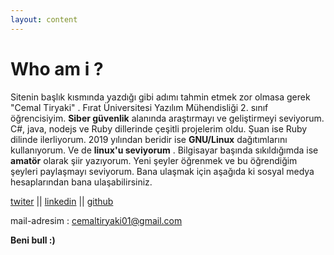 ```yaml
---
layout: content
---
```


# Who am i ?
Sitenin başlık kısmında yazdığı gibi adımı tahmin etmek zor olmasa gerek "Cemal Tiryaki" . Fırat Üniversitesi Yazılım Mühendisliği 2. sınıf öğrencisiyim. **Siber güvenlik**  alanında araştırmayı ve geliştirmeyi seviyorum. C#, java, nodejs ve Ruby dillerinde çeşitli projelerim oldu. Şuan ise Ruby dilinde ilerliyorum. 2019 yılından beridir ise **GNU/Linux** dağıtımlarını kullanıyorum. Ve de **linux'u seviyorum** . Bilgisayar başında sıkıldığımda ise **amatör** olarak şiir yazıyorum. Yeni şeyler öğrenmek ve bu öğrendiğim şeyleri paylaşmayı seviyorum. Bana ulaşmak için aşağıda ki sosyal medya hesaplarından bana ulaşabilirsiniz.

[twiter](https://twitter.com/cmltryk) || [linkedin](https://www.linkedin.com/in/cemal-tiryaki-b1b376197/) || [github](https://github.com/sadeceben)


mail-adresim : cemaltiryaki01@gmail.com

**Beni bull :)**

